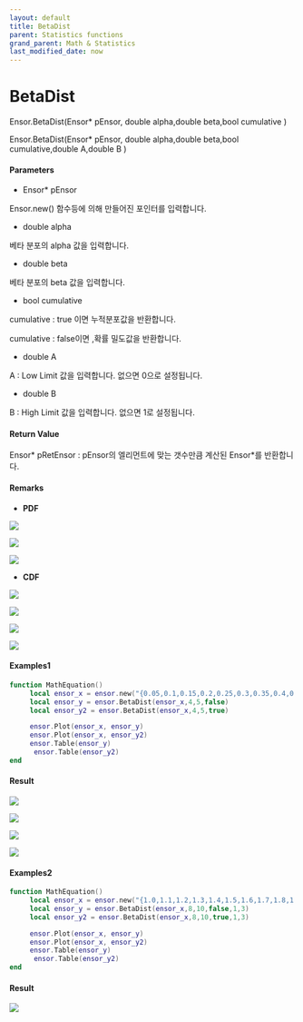 ```yaml
---
layout: default
title: BetaDist
parent: Statistics functions
grand_parent: Math & Statistics
last_modified_date: now
---
```


# BetaDist

Ensor.BetaDist\(Ensor\* pEnsor, double alpha,double beta,bool cumulative \)

Ensor.BetaDist\(Ensor\* pEnsor, double alpha,double beta,bool cumulative,double A,double B \)

#### Parameters

* Ensor\* pEnsor

Ensor.new\(\) 함수등에 의해 만들어진 포인터를 입력합니다.

* double alpha

베타 분포의 alpha 값을 입력합니다.

* double beta

베타 분포의 beta 값을 입력합니다.

* bool cumulative 

cumulative  : true 이면 누적분포값을 반환합니다.

cumulative  : false이면 ,확률 밀도값을 반환합니다.

* double A

A : Low Limit 값을 입력합니다. 없으면 0으로 설정됩니다.

* double B

B : High Limit 값을 입력합니다. 없으면 1로 설정됩니다.

#### Return Value

Ensor\* pRetEnsor : pEnsor의 엘리먼트에 맞는 갯수만큼 계산된 Ensor\*를 반환합니다.

#### Remarks

* **PDF**

![](./StatisticsAPI/BetaDistFunc3.png)

![](./StatisticsAPI/BetaDistFunc5.png)

![](./StatisticsAPI/BetaDistFunc.png)

* **CDF**

![](./StatisticsAPI/BetaDistFunc4.png)

![](./StatisticsAPI/BetaDistFunc6.png)

![](./StatisticsAPI/BetaDistFunc7.png)

![](./StatisticsAPI/BetaDistFunc2.png)

#### Examples1

```lua
function MathEquation()
     local ensor_x = ensor.new("{0.05,0.1,0.15,0.2,0.25,0.3,0.35,0.4,0.45,0.5,0.55,0.6,0.65,0.7,0.75,0.8,0.85,0.9,0.95,1.0}")
     local ensor_y = ensor.BetaDist(ensor_x,4,5,false)
     local ensor_y2 = ensor.BetaDist(ensor_x,4,5,true)

     ensor.Plot(ensor_x, ensor_y)
     ensor.Plot(ensor_x, ensor_y2)
     ensor.Table(ensor_y)
      ensor.Table(ensor_y2)
end
```

#### Result

![](./StatisticsAPI/BetaDistPdfTable.png)

![](./StatisticsAPI/BetaDistPdfGraph.png)

![](./StatisticsAPI/BetaDistCdfTable.png)

![](./StatisticsAPI/BetaDistCdfGraph.png)

#### Examples2

```lua
function MathEquation()
     local ensor_x = ensor.new("{1.0,1.1,1.2,1.3,1.4,1.5,1.6,1.7,1.8,1.9,2.0,2.1,2.2,2.3,2.4,2.5,2.6,2.7,2.8,2.9,3.0}")
     local ensor_y = ensor.BetaDist(ensor_x,8,10,false,1,3)
     local ensor_y2 = ensor.BetaDist(ensor_x,8,10,true,1,3)

     ensor.Plot(ensor_x, ensor_y)
     ensor.Plot(ensor_x, ensor_y2)
     ensor.Table(ensor_y)
      ensor.Table(ensor_y2)
end
```

#### Result

![](./StatisticsAPI/BetaDistResultSample2.png)


